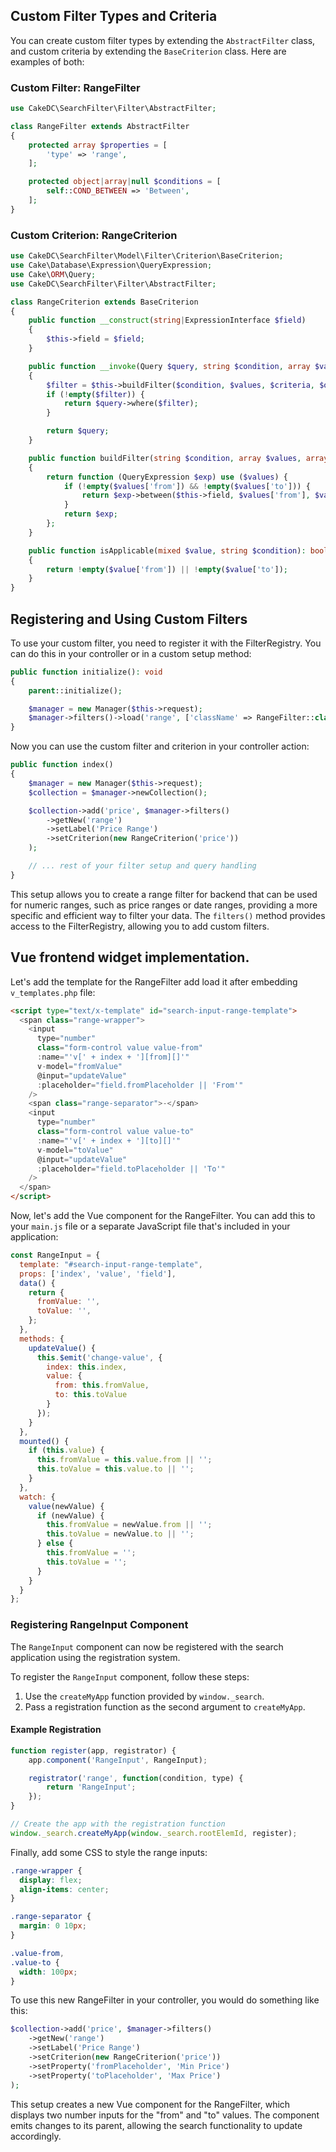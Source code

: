 ## Custom Filter Types and Criteria

You can create custom filter types by extending the `AbstractFilter` class, and custom criteria by extending the `BaseCriterion` class. Here are examples of both:

### Custom Filter: RangeFilter

```php
use CakeDC\SearchFilter\Filter\AbstractFilter;

class RangeFilter extends AbstractFilter
{
    protected array $properties = [
        'type' => 'range',
    ];

    protected object|array|null $conditions = [
        self::COND_BETWEEN => 'Between',
    ];
}
```


### Custom Criterion: RangeCriterion

```php
use CakeDC\SearchFilter\Model\Filter\Criterion\BaseCriterion;
use Cake\Database\Expression\QueryExpression;
use Cake\ORM\Query;
use CakeDC\SearchFilter\Filter\AbstractFilter;

class RangeCriterion extends BaseCriterion
{
    public function __construct(string|ExpressionInterface $field)
    {
        $this->field = $field;
    }

    public function __invoke(Query $query, string $condition, array $values, array $criteria, array $options): Query
    {
        $filter = $this->buildFilter($condition, $values, $criteria, $options);
        if (!empty($filter)) {
            return $query->where($filter);
        }

        return $query;
    }

    public function buildFilter(string $condition, array $values, array $criteria, array $options = []): array|callable|null
    {
        return function (QueryExpression $exp) use ($values) {
            if (!empty($values['from']) && !empty($values['to'])) {
                return $exp->between($this->field, $values['from'], $values['to']);
            }
            return $exp;
        };
    }

    public function isApplicable(mixed $value, string $condition): bool
    {
        return !empty($value['from']) || !empty($value['to']);
    }
}
```

## Registering and Using Custom Filters

To use your custom filter, you need to register it with the FilterRegistry. You can do this in your controller or in a custom setup method:

```php
public function initialize(): void
{
    parent::initialize();

    $manager = new Manager($this->request);
    $manager->filters()->load('range', ['className' => RangeFilter::class]);
}
```


Now you can use the custom filter and criterion in your controller action:

```php
public function index()
{
    $manager = new Manager($this->request);
    $collection = $manager->newCollection();

    $collection->add('price', $manager->filters()
        ->getNew('range')
        ->setLabel('Price Range')
        ->setCriterion(new RangeCriterion('price'))
    );

    // ... rest of your filter setup and query handling
}
```


This setup allows you to create a range filter for backend that can be used for numeric ranges, such as price ranges or date ranges, providing a more specific and efficient way to filter your data. The `filters()` method provides access to the FilterRegistry, allowing you to add custom filters.

## Vue frontend widget implementation.

Let's add the template for the RangeFilter add load it after embedding `v_templates.php` file:

```html
<script type="text/x-template" id="search-input-range-template">
  <span class="range-wrapper">
    <input
      type="number"
      class="form-control value value-from"
      :name="'v[' + index + '][from][]'"
      v-model="fromValue"
      @input="updateValue"
      :placeholder="field.fromPlaceholder || 'From'"
    />
    <span class="range-separator">-</span>
    <input
      type="number"
      class="form-control value value-to"
      :name="'v[' + index + '][to][]'"
      v-model="toValue"
      @input="updateValue"
      :placeholder="field.toPlaceholder || 'To'"
    />
  </span>
</script>
```

Now, let's add the Vue component for the RangeFilter. You can add this to your `main.js` file or a separate JavaScript file that's included in your application:

```javascript
const RangeInput = {
  template: "#search-input-range-template",
  props: ['index', 'value', 'field'],
  data() {
    return {
      fromValue: '',
      toValue: '',
    };
  },
  methods: {
    updateValue() {
      this.$emit('change-value', {
        index: this.index,
        value: {
          from: this.fromValue,
          to: this.toValue
        }
      });
    }
  },
  mounted() {
    if (this.value) {
      this.fromValue = this.value.from || '';
      this.toValue = this.value.to || '';
    }
  },
  watch: {
    value(newValue) {
      if (newValue) {
        this.fromValue = newValue.from || '';
        this.toValue = newValue.to || '';
      } else {
        this.fromValue = '';
        this.toValue = '';
      }
    }
  }
};
```

### Registering RangeInput Component

The `RangeInput` component can now be registered with the search application using the registration system.

To register the `RangeInput` component, follow these steps:

1. Use the `createMyApp` function provided by `window._search`.
2. Pass a registration function as the second argument to `createMyApp`.

#### Example Registration

```javascript
function register(app, registrator) {
    app.component('RangeInput', RangeInput);

    registrator('range', function(condition, type) {
        return 'RangeInput';
    });
}

// Create the app with the registration function
window._search.createMyApp(window._search.rootElemId, register);
```

Finally, add some CSS to style the range inputs:

```css
.range-wrapper {
  display: flex;
  align-items: center;
}

.range-separator {
  margin: 0 10px;
}

.value-from,
.value-to {
  width: 100px;
}
```

To use this new RangeFilter in your controller, you would do something like this:

```php
$collection->add('price', $manager->filters()
    ->getNew('range')
    ->setLabel('Price Range')
    ->setCriterion(new RangeCriterion('price'))
    ->setProperty('fromPlaceholder', 'Min Price')
    ->setProperty('toPlaceholder', 'Max Price')
);
```

This setup creates a new Vue component for the RangeFilter, which displays two number inputs for the "from" and "to" values. The component emits changes to its parent, allowing the search functionality to update accordingly.
